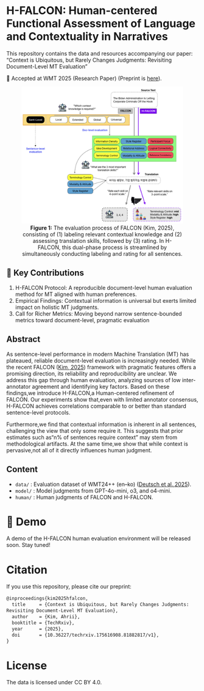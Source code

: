 # H-FALCON: Human-centered Functional Assessment of Language and Contextuality in Narratives

This repository contains the data and resources accompanying our paper:
“Context is Ubiquitous, but Rarely Changes Judgments: Revisiting Document-Level MT Evaluation”

📄 Accepted at WMT 2025 (Research Paper) (Preprint is [here](https://www.techrxiv.org/users/915991/articles/1324863-context-is-ubiquitous-but-rarely-changes-judgments-revisiting-document-level-mt-evaluation)).

<figure style="text-align:center;">
  <img src="utils/main.png" alt="evaluation process" width="700">
  <figcaption>
    <b>Figure 1:</b> The evaluation process of FALCON (Kim, 2025), consisting of (1) labeling relevant contextual knowledge and (2) assessing translation skills, followed by (3) rating. In H-FALCON, this dual-phase process is streamlined by simultaneously conducting labeling and rating for all sentences.
  </figcaption>
</figure>


## 🔑 Key Contributions
1.	H-FALCON Protocol: A reproducible document-level human evaluation method for MT aligned with human preferences.
2.	Empirical Findings: Contextual information is universal but exerts limited impact on holistic MT judgments.
3.	Call for Richer Metrics: Moving beyond narrow sentence-bounded metrics toward document-level, pragmatic evaluation    
    
## Abstract

As sentence-level performance in modern Machine Translation (MT) has plateaued, reliable document-level evaluation is increasingly needed. While the recent FALCON ([Kim, 2025](https://aclanthology.org/2025.acl-industry.12/)) framework with pragmatic features offers a promising direction, its reliability and reproducibility are unclear. We address this gap through human evaluation, analyzing sources of low inter-annotator agreement and identifying key factors. Based on these findings,we introduce H-FALCON,a Human-centered refinement of FALCON. Our experiments show that,even with limited annotator consensus, H-FALCON achieves correlations comparable to or better than standard sentence-level protocols. 

Furthermore,we find that contextual information is inherent in all sentences, challenging the view that only some require it. This suggests that prior estimates such as“n% of sentences require context” may stem from methodological artifacts. At the same time,we show that while context is pervasive,not all of it directly influences human judgment.

## Content
- `data/` : Evaluation dataset of WMT24++ (en–ko) ([Deutsch et al.,2025](https://arxiv.org/html/2502.12404v1)).
- `model/` : Model judgments from GPT-4o-mini, o3, and o4-mini.
- `human/` : Human judgments of FALCON and H-FALCON.

# 🚀 Demo
A demo of the H-FALCON human evaluation environment will be released soon. Stay tuned!

# Citation
If you use this repository, please cite our preprint:
```
@inproceedings{kim2025hfalcon,
  title     = {Context is Ubiquitous, but Rarely Changes Judgments: Revisiting Document-Level MT Evaluation},
  author    = {Kim, Ahrii},
  booktitle = {TechRxiv},
  year      = {2025},
  doi       = {10.36227/techrxiv.175616908.81882817/v1},
}
```

    
# License
The data is licensed under CC BY 4.0.
